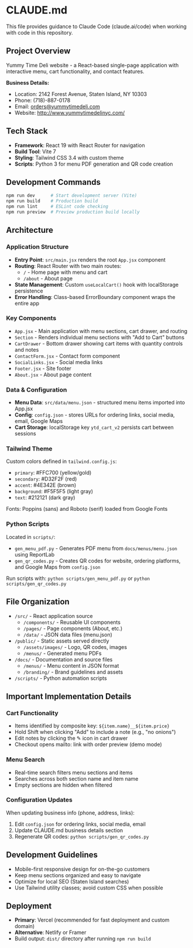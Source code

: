 # CLAUDE.md

This file provides guidance to Claude Code (claude.ai/code) when working with code in this repository.

## Project Overview
Yummy Time Deli website - a React-based single-page application with interactive menu, cart functionality, and contact features.

**Business Details:**
- Location: 2142 Forest Avenue, Staten Island, NY 10303
- Phone: (718)-887-0178
- Email: orders@yummytimedeli.com
- Website: http://www.yummytimedelinyc.com/

## Tech Stack
- **Framework**: React 19 with React Router for navigation
- **Build Tool**: Vite 7
- **Styling**: Tailwind CSS 3.4 with custom theme
- **Scripts**: Python 3 for menu PDF generation and QR code creation

## Development Commands
```bash
npm run dev      # Start development server (Vite)
npm run build    # Production build
npm run lint     # ESLint code checking
npm run preview  # Preview production build locally
```

## Architecture

### Application Structure
- **Entry Point**: `src/main.jsx` renders the root `App.jsx` component
- **Routing**: React Router with two main routes:
  - `/` - Home page with menu and cart
  - `/about` - About page
- **State Management**: Custom `useLocalCart()` hook with localStorage persistence
- **Error Handling**: Class-based ErrorBoundary component wraps the entire app

### Key Components
- `App.jsx` - Main application with menu sections, cart drawer, and routing
- `Section` - Renders individual menu sections with "Add to Cart" buttons
- `CartDrawer` - Bottom drawer showing cart items with quantity controls and notes
- `ContactForm.jsx` - Contact form component
- `SocialLinks.jsx` - Social media links
- `Footer.jsx` - Site footer
- `About.jsx` - About page content

### Data & Configuration
- **Menu Data**: `src/data/menu.json` - structured menu items imported into App.jsx
- **Config**: `config.json` - stores URLs for ordering links, social media, email, Google Maps
- **Cart Storage**: localStorage key `ytd_cart_v2` persists cart between sessions

### Tailwind Theme
Custom colors defined in `tailwind.config.js`:
- `primary`: #FFC700 (yellow/gold)
- `secondary`: #D32F2F (red)
- `accent`: #4E342E (brown)
- `background`: #F5F5F5 (light gray)
- `text`: #212121 (dark gray)

Fonts: Poppins (sans) and Roboto (serif) loaded from Google Fonts

### Python Scripts
Located in `scripts/`:
- `gen_menu_pdf.py` - Generates PDF menu from `docs/menus/menu.json` using ReportLab
- `gen_qr_codes.py` - Creates QR codes for website, ordering platforms, and Google Maps from `config.json`

Run scripts with: `python scripts/gen_menu_pdf.py` or `python scripts/gen_qr_codes.py`

## File Organization
- `/src/` - React application source
  - `/components/` - Reusable UI components
  - `/pages/` - Page components (About, etc.)
  - `/data/` - JSON data files (menu.json)
- `/public/` - Static assets served directly
  - `/assets/images/` - Logo, QR codes, images
  - `/menus/` - Generated menu PDFs
- `/docs/` - Documentation and source files
  - `/menus/` - Menu content in JSON format
  - `/branding/` - Brand guidelines and assets
- `/scripts/` - Python automation scripts

## Important Implementation Details

### Cart Functionality
- Items identified by composite key: `${item.name}__${item.price}`
- Hold Shift when clicking "Add" to include a note (e.g., "no onions")
- Edit notes by clicking the ✎ icon in cart drawer
- Checkout opens mailto: link with order preview (demo mode)

### Menu Search
- Real-time search filters menu sections and items
- Searches across both section name and item name
- Empty sections are hidden when filtered

### Configuration Updates
When updating business info (phone, address, links):
1. Edit `config.json` for ordering links, social media, email
2. Update CLAUDE.md business details section
3. Regenerate QR codes: `python scripts/gen_qr_codes.py`

## Development Guidelines
- Mobile-first responsive design for on-the-go customers
- Keep menu sections organized and easy to navigate
- Optimize for local SEO (Staten Island searches)
- Use Tailwind utility classes; avoid custom CSS when possible

## Deployment
- **Primary**: Vercel (recommended for fast deployment and custom domain)
- **Alternative**: Netlify or Framer
- Build output: `dist/` directory after running `npm run build`